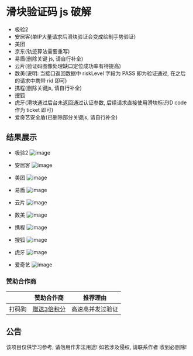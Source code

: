 # 滑块验证码 js 破解

* 极验2
* 安居客(单IP大量请求后滑块验证会变成绘制手势验证)
* 美团
* 京东(轨迹算法需要重写)
* 易盾(删除关键 js, 请自行补全)
* 云片(验证码图像处理缺口定位成功率有待提高)
* 数美(说明: 当接口返回数据中 riskLevel 字段为 PASS 即为验证通过, 在之后的请求中携带 rid 即可)
* 携程(删除关键js, 请自行补全)
* 搜狐
* 虎牙(滑块通过后台未返回通过认证参数, 后续请求直接使用滑块标识ID code 作为 ticket 即可)
* 爱奇艺安全盾(已删除部分关键js, 请自行补全)


结果展示
--------

* 极验2
![image](https://github.com/Esbiya/SliderCracker/blob/master/view/geetest2.png)

* 安居客
![image](https://github.com/Esbiya/SliderCracker/blob/master/view/anjuke.png)

* 美团
![image](https://github.com/Esbiya/SliderCracker/blob/master/view/meituan.png)

* 易盾
![image](https://github.com/Esbiya/SliderCracker/blob/master/view/yidun.png)

* 云片
![image](https://github.com/Esbiya/SliderCracker/blob/master/view/yunpian.png)

* 数美
![image](https://github.com/Esbiya/SliderCracker/blob/master/view/shumei.png)

* 携程
![image](https://github.com/Esbiya/SliderCracker/blob/master/view/xiecheng.png)

* 搜狐
![image](https://github.com/Esbiya/SliderCracker/blob/master/view/souhu.png)

* 虎牙
![image](https://github.com/Esbiya/SliderCracker/blob/master/view/huya.png)

* 爱奇艺
![image](https://github.com/Esbiya/SliderCracker/blob/master/view/aiqiyi.png)
### 赞助合作商

|                                                            | 赞助合作商 | 推荐理由                                                                                             |
|------------------------------------------------------------|------------|--------------------------------------------------------------------------------------------------|
| 打码狗    | [赠送3倍积分](http://www.damagou.top_) | 高速高并发过验证 |

公告
--------

该项目仅供学习参考, 请勿用作非法用途! 如若涉及侵权, 请联系作者 收到必删除! 
